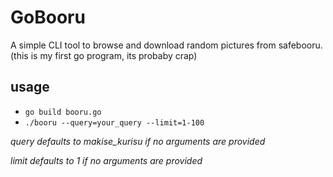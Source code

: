 # GoBooru 
A simple CLI tool to browse and download random pictures from safebooru. (this is my first go program, its probaby crap)

## usage
- `go build booru.go`
- `./booru --query=your_query --limit=1-100`

*query defaults to makise_kurisu if no arguments are provided*

*limit defaults to 1 if no arguments are provided*